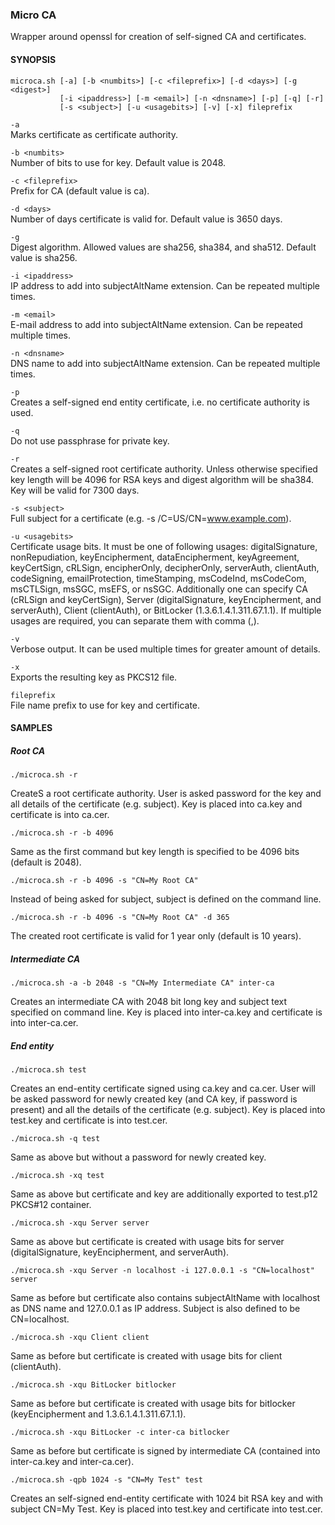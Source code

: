 ### Micro CA ###

Wrapper around openssl for creation of self-signed CA and certificates.

  
#### SYNOPSIS ####

    microca.sh [-a] [-b <numbits>] [-c <fileprefix>] [-d <days>] [-g <digest>]
               [-i <ipaddress>] [-m <email>] [-n <dnsname>] [-p] [-q] [-r]
               [-s <subject>] [-u <usagebits>] [-v] [-x] fileprefix

`-a`  
Marks certificate as certificate authority.

`-b <numbits>`  
Number of bits to use for key. Default value is 2048.

`-c <fileprefix>`  
Prefix for CA (default value is ca).

`-d <days>`  
Number of days certificate is valid for. Default value is 3650 days.

`-g`  
Digest algorithm. Allowed values are sha256, sha384, and sha512. Default value is sha256.

`-i <ipaddress>`  
IP address to add into subjectAltName extension. Can be repeated multiple times.

`-m <email>`  
E-mail address to add into subjectAltName extension. Can be repeated multiple times.

`-n <dnsname>`  
DNS name to add into subjectAltName extension. Can be repeated multiple times.

`-p`  
Creates a self-signed end entity certificate, i.e. no certificate authority is used.

`-q`  
Do not use passphrase for private key.

`-r`  
Creates a self-signed root certificate authority. Unless otherwise specified key length will be 4096 for RSA keys and digest algorithm will be sha384. Key will be valid for 7300 days.

`-s <subject>`  
Full subject for a certificate (e.g. -s /C=US/CN=www.example.com).

`-u <usagebits>`  
Certificate usage bits. It must be one of following usages: digitalSignature, nonRepudiation, keyEncipherment, dataEncipherment, keyAgreement, keyCertSign, cRLSign, encipherOnly, decipherOnly, serverAuth, clientAuth, codeSigning, emailProtection, timeStamping, msCodeInd, msCodeCom, msCTLSign, msSGC, msEFS, or nsSGC. Additionally one can specify CA (cRLSign and keyCertSign), Server (digitalSignature, keyEncipherment, and serverAuth), Client (clientAuth), or BitLocker (1.3.6.1.4.1.311.67.1.1). If multiple usages are required, you can separate them with comma (,).

`-v`  
Verbose output. It can be used multiple times for greater amount of details.

`-x`  
Exports the resulting key as PKCS12 file.

`fileprefix`  
File name prefix to use for key and certificate.


#### SAMPLES ####

##### Root CA #####

    ./microca.sh -r

CreateS a root certificate authority. User is asked password for the key and all details of the certificate (e.g. subject). Key is placed into ca.key and certificate is into ca.cer.

    ./microca.sh -r -b 4096

Same as the first command but key length is specified to be 4096 bits (default is 2048).

    ./microca.sh -r -b 4096 -s "CN=My Root CA"

Instead of being asked for subject, subject is defined on the command line.

    ./microca.sh -r -b 4096 -s "CN=My Root CA" -d 365

The created root certificate is valid for 1 year only (default is 10 years).


##### Intermediate CA #####

    ./microca.sh -a -b 2048 -s "CN=My Intermediate CA" inter-ca

Creates an intermediate CA with 2048 bit long key and subject text specified on command line. Key is placed into inter-ca.key and certificate is into inter-ca.cer.


##### End entity #####

    ./microca.sh test

Creates an end-entity certificate signed using ca.key and ca.cer. User will be asked password for newly created key (and CA key, if password is present) and all the details of the certificate (e.g. subject). Key is placed into test.key and certificate is into test.cer.

    ./microca.sh -q test

Same as above but without a password for newly created key.

    ./microca.sh -xq test

Same as above but certificate and key are additionally exported to test.p12 PKCS#12 container.

    ./microca.sh -xqu Server server

Same as above but certificate is created with usage bits for server (digitalSignature, keyEncipherment, and serverAuth).

    ./microca.sh -xqu Server -n localhost -i 127.0.0.1 -s "CN=localhost" server

Same as before but certificate also contains subjectAltName with localhost as DNS name and 127.0.0.1 as IP address. Subject is also defined to be CN=localhost.

    ./microca.sh -xqu Client client

Same as before but certificate is created with usage bits for client (clientAuth).

    ./microca.sh -xqu BitLocker bitlocker

Same as before but certificate is created with usage bits for bitlocker (keyEncipherment and 1.3.6.1.4.1.311.67.1.1).

    ./microca.sh -xqu BitLocker -c inter-ca bitlocker

Same as before but certificate is signed by intermediate CA (contained into inter-ca.key and inter-ca.cer).

    ./microca.sh -qpb 1024 -s "CN=My Test" test

Creates an self-signed end-entity certificate with 1024 bit RSA key and with subject CN=My Test. Key is placed into test.key and certificate into test.cer.
